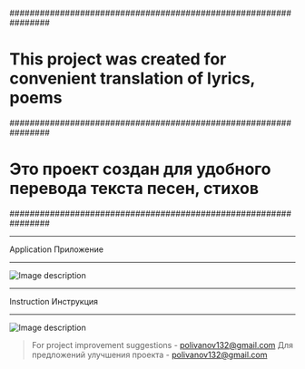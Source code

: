 ################################################################

# This project was created for convenient translation of lyrics, poems

################################################################

# Это проект создан для удобного перевода текста песен, стихов

################################################################

---

Application Приложение

---

![Image description](img-title.png, "Application Приложение")

---

Instruction Инструкция

---

![Image description](instruction.png, "Instruction Инструкция")

> For project improvement suggestions - <polivanov132@gmail.com>
> Для предложений улучшения проекта - <polivanov132@gmail.com>
